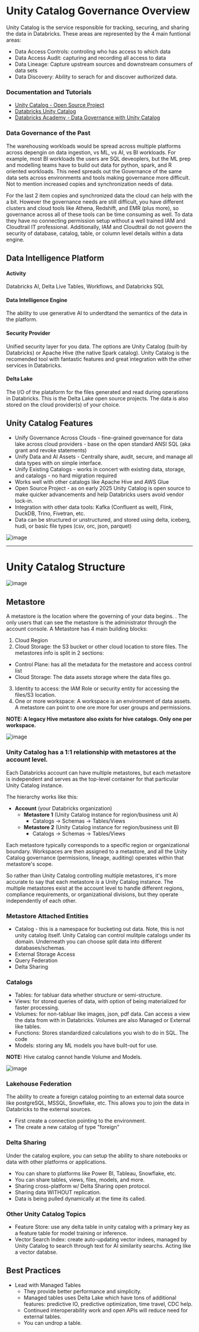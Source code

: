 # Unity Catalog Governance Overview
Unity Catalog is the service responsible for tracking, securing, and sharing the data in Databricks. These areas are represented by the 4 main funtional areas:
- Data Access Controls: controling who has access to which data
- Data Access Audit: capturing and recording all access to data
- Data Lineage: Capture upstream sources and downstream consumers of data sets
- Data Discovery: Ability to serach for and discover authorized data.

### Documentation and Tutorials
- [Unity Catalog - Open Source Project](https://www.unitycatalog.io/)
- [Databricks Unity Catalog](https://www.databricks.com/product/unity-catalog)
- [Databricks Academy - Data Governance with Unity Catalog](https://customer-academy.databricks.com/learn/courses/3144/data-management-and-governance-with-unity-catalog)

### Data Governance of the Past
The warehousing workloads would be spread across multiple platforms across depengin on data ingestion, vs ML, vs AI, vs BI workloads. For example, most BI workloads the users are SQL deveoplers, but the ML prep and modelling teams have to build out data for python, spark, and R oriented workloads. This need spreads out the Governance of the same data sets across environments and tools making governance more difficult. Not to mention increased copies and synchronization needs of data.

For the last 2 item copies and synchronized data the cloud can help with the a bit. However the governance needs are still difficult, you have different clusters and cloud tools like Athena, Redshift, and EMR (plus more), so governance across all of these tools can be time consuming as well. To data they have no connecting permission setup without a well trained IAM and Cloudtrail IT professional. Additionally, IAM and Cloudtrail do not govern the security of database, catalog, table, or column level details within a data engine.

## Data Intelligence Platform
#### **Activity**
Databricks AI, Delta Live Tables, Workflows, and Databricks SQL

#### Data Intelligence Engine
The ability to use generative AI to underdtand the semantics of the data in the platform.

#### **Security Provider**
Unified security layer for you data. The options are Unity Catalog (built-by Databricks) or Apache Hive (the native Spark catalog). Unity Catalog is the recomended tool with fantastic features and great integration with the other services in Databricks.

#### **Delta Lake**
The I/O of the plataform for the files generated and read during operations in Databricks. This is the Delta Lake open source projects. The data is also stored on the cloud provider(s) of your choice.

## Unity Catalog Features
- Unify Governance Across Clouds - fine-grained governance for data lake across cloud providers - base on the open standard ANSI SQL (aka grant and revoke statements)
- Unify Data and AI Assets - Centrally share, audit, secure, and manage all data types with on simple interface.
- Unify Existing Catalogs - works in concert with existing data, storage, and catalogs - no hard migration required
- Works well with other catalogs like Apache Hive and AWS Glue
- Open Source Project - as on early 2025 Unity Catalog is open source to make quicker advancements and help Databricks users avoid vendor lock-in.
- Integration with other data tools: Kafka (Confluent as well), Flink, DuckDB, Trino, Fivetran, etc.
- Data can be structured or unstructured, and stored using delta, iceberg, hudi, or basic file types (csv, orc, json, parquet)

![image](https://github.com/user-attachments/assets/5cdcfb38-5302-4ec0-9795-47327a39d76f)

---
# Unity Catalog Structure

![image](https://github.com/user-attachments/assets/f3c809f7-e4fd-4b99-beb0-1bcc5a26e52c)

## Metastore
A metastore is the location where the governing of your data begins. . The only users that can see the metastore is the administrator through the account console. A Metastore has 4 main building blocks:
1. Cloud Region
2. Cloud Storage: the S3 bucket or other cloud location to store files. The metastores info is split in 2 sections:
  - Control Plane: has all the metadata for the metastore and access control list
  - Cloud Storage: The data assets storage where the data files go.
3. Identity to access: the IAM Role or security entity for accessing the files/S3 location.
4. One or more workspace: A workspace is an environment of data assets. A metastore can point to one ore more for user groups and permissions.

**NOTE: A legacy Hive metastore also exists for hive catalogs. Only one per workspace.**

![image](https://github.com/user-attachments/assets/3d860f1e-5e71-4dbc-93b0-d0e7a459448e)

### **Unity Catalog has a 1:1 relationship with metastores at the account level.** 
Each Databricks account can have multiple metastores, but each metastore is independent and serves as the top-level container for that particular Unity Catalog instance.

The hierarchy works like this:
- **Account** (your Databricks organization)
  - **Metastore 1** (Unity Catalog instance for region/business unit A)
    - Catalogs → Schemas → Tables/Views
  - **Metastore 2** (Unity Catalog instance for region/business unit B)
    - Catalogs → Schemas → Tables/Views

Each metastore typically corresponds to a specific region or organizational boundary. Workspaces are then assigned to a metastore, and all the Unity Catalog governance (permissions, lineage, auditing) operates within that metastore's scope.

So rather than Unity Catalog controlling multiple metastores, it's more accurate to say that each metastore *is* a Unity Catalog instance. The multiple metastores exist at the account level to handle different regions, compliance requirements, or organizational divisions, but they operate independently of each other.

### Metastore Attached Entities
- Catalog - this is a namespace for bucketing out data. Note, this is not unity catalog itself. Unity Catalog can control mulitple catalogs under its domain. Underneath you can choose split data into different databases/schemas. 
- External Storage Access
- Query Federation
- Delta Sharing

### Catalogs
- Tables: for tabluar data whether structure or semi-structure.
- Views: for stored queries of data, with option of being materialized for faster processing.
- Volumes: for non-tabluar like images, json, pdf data. Can access a view the data from with in Databricks. Volumes are also Managed or External like tables.
- Functions: Stores standardized calculations you wish to do in SQL. The code
- Models: storing any ML models you have built-out for use.

**NOTE:** Hive catalog cannot handle Volume and Models.

![image](https://github.com/user-attachments/assets/2e1c80a7-b594-42c8-9f75-8d26eb536ea7)

### Lakehouse Federation
The ability to create a foreign catalog pointing to an external data source like postgreSQL, MSSQL, Snowflake, etc. This allows you to join the data in Databricks to the external sources.
- First create a connection pointing to the environment.
- The create a new catalog of type "foreign"

### Delta Sharing
Under the catalog explore, you can setup the ability to share notebooks or data with other platforms or applications. 
- You can share to platforms like Power BI, Tableau, Snowflake, etc.
- You can share tables, views, files, models, and more.
- Sharing cross-platform w/ Delta Sharing open protocol.
- Sharing data WITHOUT replication.
- Data is being pulled dynamically at the time its called.

### Other Unity Catalog Topics
- Feature Store: use any delta table in unity catalog with a primary key as a feature table for model training or inference.
- Vector Search Index: create auto-updating vector indees, managed by Unity Catalog to search through text for AI similarity searchs. Acting like a vector databse.

## Best Practices
- Lead with Managed Tables
  - They provide better performance and simplicity.
  - Managed tables uses Delta Lake which have tons of additional features: predictive IO, predictive optimization, time travel, CDC help.
  - Continued interoperability work and open APIs will reduce need for external tables.
  - You can undrop a table.
